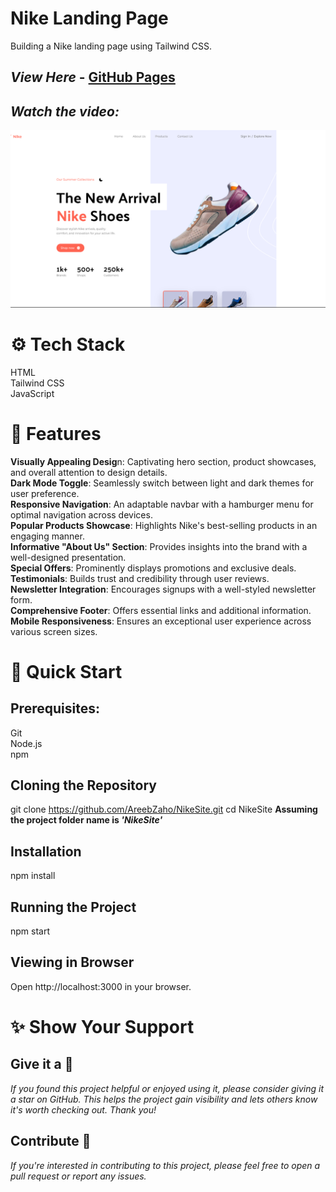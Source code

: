 # Nike Landing Page
Building a Nike landing page using Tailwind CSS.

## _View Here_ - [GitHub Pages](https://areebzaho.github.io/NikeSite/)
## _Watch the video:_
[![Video Link](/src/assets/images/SiteSS.png)](https://youtu.be/FECHI5V6xZE?si=cV9Yzh4uGihUiqM2)  

# ⚙️ Tech Stack
HTML  
Tailwind CSS  
JavaScript

# 🔋 Features
**Visually Appealing Desig**n: Captivating hero section, product showcases, and overall attention to design details.  
**Dark Mode Toggle**: Seamlessly switch between light and dark themes for user preference.  
**Responsive Navigation**: An adaptable navbar with a hamburger menu for optimal navigation across devices.  
**Popular Products Showcase**: Highlights Nike's best-selling products in an engaging manner.  
**Informative "About Us" Section**: Provides insights into the brand with a well-designed presentation.  
**Special Offers**: Prominently displays promotions and exclusive deals.  
**Testimonials**: Builds trust and credibility through user reviews.  
**Newsletter Integration**: Encourages signups with a well-styled newsletter form.  
**Comprehensive Footer**: Offers essential links and additional information.  
**Mobile Responsiveness**: Ensures an exceptional user experience across various screen sizes.  

# 🤸 Quick Start

## Prerequisites:
Git  
Node.js  
npm  

## Cloning the Repository
git clone https://github.com/AreebZaho/NikeSite.git
cd NikeSite  **Assuming the project folder name is _'NikeSite'_**

## Installation
npm install 

## Running the Project
npm start 

## Viewing in Browser
Open http://localhost:3000 in your browser. 

# ✨ Show Your Support
## Give it a 🌟
_If you found this project helpful or enjoyed using it, please consider giving it a star on GitHub. This helps the project gain visibility and lets others know it's worth checking out. Thank you!_

## Contribute 🤝
_If you're interested in contributing to this project, please feel free to open a pull request or report any issues._
